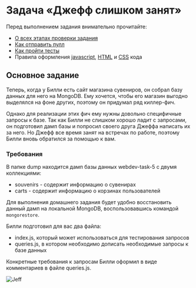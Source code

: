 # Задача «Джефф слишком занят»

Перед выполнением задания внимательно прочитайте:

- [О всех этапах проверки задания](https://github.com/urfu-2017/guides/blob/master/workflow/overall.md)
- [Как отправить пулл](https://github.com/urfu-2017/guides/blob/master/workflow/pull.md)
- [Как пройти тесты](https://github.com/urfu-2017/guides/blob/master/workflow/test.md)
- Правила оформления [javascript](https://github.com/urfu-2017/guides/blob/master/codestyle/js.md), [HTML](https://github.com/urfu-2017/guides/blob/master/codestyle/html.md) и [CSS](https://github.com/urfu-2017/guides/blob/master/codestyle/css.md) кода

## Основное задание

Теперь, когда у Билли есть сайт магазина сувениров, он собрал базу данных для него на MongoDB.
Ему хочется, чтобы его магазин выгодно выделялся на фоне других, поэтому он придумал ряд киллер-фич.

Однако для реализации этих фич ему нужны довольно специфичные запросы к базе. Так как Билли не слишком хорошо ладит с запросами, он подготовил дамп базы и попросил своего друга Джеффа написать их за него. Но Джефф все время занят на встречах по работе, поэтому Билли вновь обратился за помощью к вам.

### Требования

В папке dump находится дамп базы данных webdev-task-5 с двумя коллекциями:
- souvenirs - содержит информацию о сувенирах
- carts - содержит информацию о корзинах пользователей

Для выполнения домашнего задания будет удобно восстановить данный дамп на локальной MongoDB, воспользовавшись командой `mongorestore`.

Билли подготовил для вас два файла:
- index.js, который может использоваться для тестирования запросов
- queries.js, в котором необходимо дописать необходимые запросы к базе данных

Конкретные требования к запросам Билли оформил в виде комментариев в файле queries.js.

![Jeff](https://upload.wikimedia.org/wikipedia/commons/thumb/3/33/Jeff_Bezos_2016.jpg/534px-Jeff_Bezos_2016.jpg)
